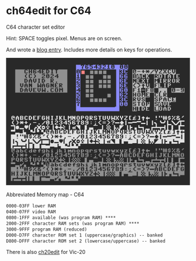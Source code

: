 # ch64edit for C64 #

C64 character set editor

Hint: SPACE toggles pixel.  Menus are on screen.

And wrote a [blog entry](https://techwithdave.davevw.com/2024/04/edit-vic-20-programmable-characters.html).  Includes more details on keys for operations.

![ch64edit.png](media/ch64edit.png)

Abbreviated Memory map - C64

    0000-03FF lower RAM
    0400-07FF video RAM
    0800-1FFF available (was program RAM) ****
    2000-2FFF character RAM sets (was program RAM) ****
    3000-9FFF program RAM (reduced)
    D000-D7FF character ROM set 1 (uppercase/graphics) -- banked
    D800-DFFF character ROM set 2 (lowercase/uppercase) -- banked

There is also [ch20edit](https://github.com/davervw/ch20edit) for Vic-20
